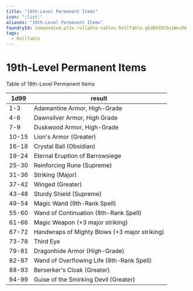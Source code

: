 ```yaml
---
title: "19th-Level Permanent Items"
icon: ":list:"
aliases: "19th-Level Permanent Items"
foundryId: Compendium.pf2e.rollable-tables.RollTable.gkdB45QC0u1WeiRA
tags:
  - RollTable
---
```


# 19th-Level Permanent Items
<p>Table of 19th-Level Permanent Items</p>

| 1d99 | result |
|------|--------|
| 1-3 | Adamantine Armor, High-Grade |
| 4-6 | Dawnsilver Armor, High Grade |
| 7-9 | Duskwood Armor, High-Grade |
| 10-15 | Lion's Armor (Greater) |
| 16-18 | Crystal Ball (Obsidian) |
| 19-24 | Eternal Eruption of Barrowsiege |
| 25-30 | Reinforcing Rune (Supreme) |
| 31-36 | Striking (Major) |
| 37-42 | Winged (Greater) |
| 43-48 | Sturdy Shield (Supreme) |
| 49-54 | Magic Wand (9th-Rank Spell) |
| 55-60 | Wand of Continuation (8th-Rank Spell) |
| 61-66 | Magic Weapon (+3 major striking) |
| 67-72 | Handwraps of Mighty Blows (+3 major striking) |
| 73-78 | Third Eye |
| 79-81 | Dragonhide Armor (High-Grade) |
| 82-87 | Wand of Overflowing Life (8th-Rank Spell) |
| 88-93 | Berserker's Cloak (Greater) |
| 94-99 | Guise of the Smirking Devil (Greater) |
